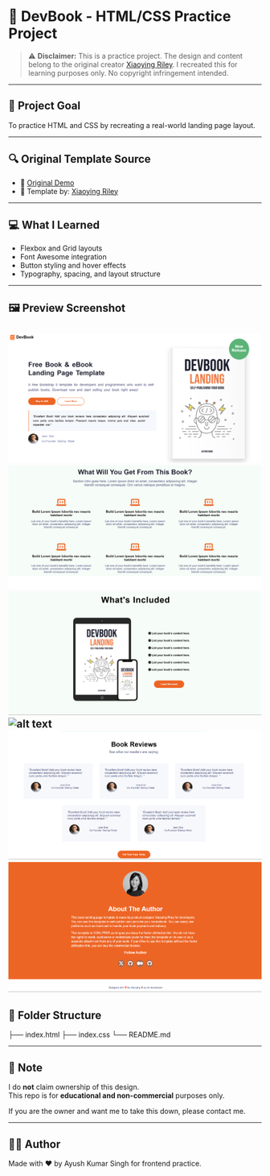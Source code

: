 # 📘 DevBook - HTML/CSS Practice Project

> ⚠️ **Disclaimer:** This is a practice project. The design and content belong to the original creator [Xiaoying Riley](https://themes.3rdwavemedia.com/). I recreated this for learning purposes only. No copyright infringement intended.

---

## 🧠 Project Goal

To practice HTML and CSS by recreating a real-world landing page layout.

---

## 🔍 Original Template Source

- 🔗 [Original Demo](https://themes.3rdwavemedia.com/demo/bs5/devbook/)
- 🎨 Template by: [Xiaoying Riley](https://themes.3rdwavemedia.com/)

---

## 💻 What I Learned

- Flexbox and Grid layouts
- Font Awesome integration
- Button styling and hover effects
- Typography, spacing, and layout structure

---

## 🖼️ Preview Screenshot

![alt text](<Screenshot 2025-07-03 115900.png>)
![alt text](<Screenshot 2025-07-03 115928.png>)
![alt text](<Screenshot 2025-07-03 115939.png>)
![alt text](<Screenshot 2025-07-03 120531.png>)
![alt text](<Screenshot 2025-07-03 120008.png>)
![alt text](<Screenshot 2025-07-03 120017.png>)
---

## 📂 Folder Structure

├── index.html
├── index.css
└── README.md


---

## 🚫 Note

I do **not** claim ownership of this design.  
This repo is for **educational and non-commercial** purposes only.

If you are the owner and want me to take this down, please contact me.

---

## 🙋‍♂️ Author

Made with ❤️ by Ayush Kumar Singh for frontend practice.

